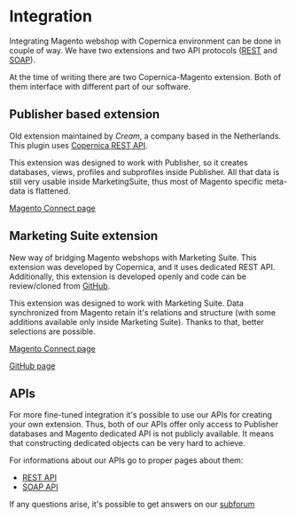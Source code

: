# Integration

Integrating Magento webshop with Copernica environment can be done in couple of
way. We have two extensions and two API protocols ([REST](https://en.wikipedia.org/wiki/Representational_state_transfer) and [SOAP](https://en.wikipedia.org/wiki/SOAP)).

At the time of writing there are two Copernica-Magento extension. Both of them 
interface with different part of our software.

## Publisher based extension

Old extension maintained by *Cream*, a company based in the Netherlands. This 
plugin uses [Copernica REST API](http://www.copernica.com/en/support/rest/the-copernica-rest-api "Copernica REST API documentation page").

This extension was designed to work with Publisher, so it creates databases, 
views, profiles and subprofiles inside Publisher. All that data is still very 
usable inside MarketingSuite, thus most of Magento specific meta-data is 
flattened.

[Magento Connect page](http://www.magentocommerce.com/magento-connect/copernica-marketing-software.html)

## Marketing Suite extension

New way of bridging Magento webshops with Marketing Suite. This extension was
developed by Copernica, and it uses dedicated REST API. Additionally, this 
extension is developed openly and code can be review/cloned from [GitHub]((https://github.com/CopernicaMarketingSoftware/MAGENTO)).

This extension was designed to work with Marketing Suite. Data synchronized from
Magento retain it's relations and structure (with some additions available only
inside Marketing Suite). Thanks to that, better selections are possible.

[Magento Connect page](http://www.magentocommerce.com/magento-connect/copernica.html)

[GitHub page](https://github.com/CopernicaMarketingSoftware/MAGENTO)

## APIs

For more fine-tuned integration it's possible to use our APIs for creating your
own extension. Thus, both of our APIs offer only access to Publisher databases
and Magento dedicated API is not publicly available. It means that constructing
dedicated objects can be very hard to achieve.

For informations about our APIs go to proper pages about them:

- [REST API](http://www.copernica.com/en/support/rest/the-copernica-rest-api)
- [SOAP API](http://www.copernica.com/en/support/soap-api-documentation)

If any questions arise, it's possible to get answers on our [subforum](http://www.copernica.com/en/forum/category/28)
